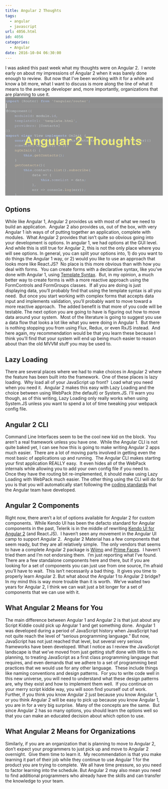 ```yaml
---
title: Angular 2 Thoughts
tags:
  - angular
  - javascript
url: 4056.html
id: 4056
categories:
  - Angular
date: 2016-10-04 06:30:00
---
```


I was asked this past week what my thoughts were on Angular 2.  I wrote early on about my impressions of Angular 2 when it was barely done enough to review.  But now that I’ve been working with it for a while and know a bit more, what I want to discuss is more along the line of what it means to the average developer and, more importantly, organizations that are planning to use it. ![image](/uploads/2016/09/image-3.png "image") 

Options
-------

While like Angular 1, Angular 2 provides us with most of what we need to build an application.  Angular 2 also provides us, out of the box, with very Angular 1 ish ways of of putting together an application, complete with modules.  What Angular 2 provides that isn’t quite so obvious going into your development is options. In angular 1, we had options at the GUI level.  And while this is still true for Angular 2, this is not the only place where you will see options. In general, you can split your options into, 1) do you want to do things the Angular 1 way, or 2) would you like to use an approach that looks more like React.JS?  No place is this more obvious than with how you deal with forms.  You can create forms with a declarative syntax, like you’ve done with Angular 1, using [Template Syntax](//angular.io/docs/ts/latest/guide/template-syntax.html).  But, in my opinion, a much better way to create forms is with a more reactive approach using the FormControls and FormGroups classes.  If all you are doing is just displaying data, you’ll probably find that using the template syntax is all you need.  But once you start working with complex forms that accepts data input and implements validation, you’ll probably want to move toward a more reactive approach.  The added benefit is that more of you code will be testable. The next option you are going to have is figuring out how to move data around your system.  Most of the literature is going to suggest you use a data flow that looks a lot like what you were doing in Angular 1.  But there is nothing stopping you from using Flux, Redux, or even RxJS instead.  And here again, my recommendation would be that you learn these because I think you’ll find that your system will end up being much easier to reason about than the old MVVM stuff you may be used to.

Lazy Loading
------------

There are several places where we had to make choices in Angular 2 where the feature has been built into the framework.  One of these places is lazy loading.  Why load all of your JavaScript up front?  Load what you need when you need it.  Angular 2 makes this easy with Lazy Loading and the choice between using WebPack (the default) or System.JS. I’ll warn you though, as of this writing, Lazy Loading only really works when using System.JS unless you want to spend a lot of time tweaking your webpack config file.

Angular 2 CLI
-------------

Command Line Interfaces seem to be the cool new kid on the block.  You aren’t a real framework unless you have one.  While the Angular CLI is not quite baked yet, I can see how this is going to make writing Angular 2 apps much easier.  There are a lot of moving parts involved in getting even the most basic of applications up and running.  The Angular CLI makes starting your first application REALLY easy.  It even hides all of the WebPack internals while allowing you to add your own config file if you need to.  Once they have the routing bit re-implemented, it should make using Lazy Loading with WebPack much easier. The other thing using the CLI will do for you is that you will automatically start following the [coding standards](//angular.io/styleguide) that the Angular team have developed.

Angular 2 Components
--------------------

Right now, there aren’t a lot of options available for Angular 2 for custom components.  While Kendo UI has been the defacto standard for Angular components in the past, Telerik is in the middle of rewriting [Kendo UI for Angular 2](//www.telerik.com/blogs/kendo-ui-for-angular-2-r3-roadmap) (and React.JS).  I haven’t seen any movement in the Angular UI camp to support Angular 2.  Angular 2 Material has a few components that seem ready, but they are all relatively simple.  The only vendors that seems to have a complete Angular 2 package is [Wijmo](//wijmo.com/angular2/) and [Prime Faces](//www.primefaces.org/primeng/).  I haven’t tried them and I’m not endorsing them.  I’m just reporting what I’ve found. There are a few standalone components here and there, but if you are looking for a set of components you can just use from one source, I’m afraid you’ll have to wait.  This isn’t necessarily a bad thing.  It gives you time to properly learn Angular 2. But what about the Angular 1 to Angular 2 bridge?  In my mind this is way more trouble than it is worth.  We’ve waited two years for Angular 2, I think we can wait just a bit longer for a set of components that we can use with it.

What Angular 2 Means for You
----------------------------

The main difference between Angular 1 and Angular 2 is that just about any Script Kiddie could pick up Angular 1 and get something done.  Angular 1 was developed during a period of JavaScript history when JavaScript had not quite reach the level of “serious programming language.” But now, JavaScript has not just reached that level, but several very serious frameworks have been developed. What I notice as I review the JavaScript landscape is that we’ve moved from just getting stuff done with little to no planning, to treating JavaScript as a first class programming language that requires, and even demands that we adhere to a set of programming best practices that we would use for any other language.  These include things like naming conventions and design patterns.  For you to write code well in this new universe, you will need to understand what these design patterns are, why they exist and how to implement them well.  If you continue on your merry script kiddie way, you will soon find yourself out of work. Further, if you think you know Angular 2 just because you know Angular 1, or you think Angular 2 will be easy to pick up because you know Angular 1, you are in for a very big surprise.  Many of the concepts are the same.  But since Angular 2 has so many options, you should learn the options well so that you can make an educated decision about which option to use.

What Angular 2 Means for Organizations
--------------------------------------

Similarly, if you are an organization that is planning to move to Angular 2, don’t expect your programmers to just pick up and move to Angular 2 overnight.  Give them time to learn it.  My recommendation is that you make learning it part of their job while they continue to use Angular 1 for the product you are trying to complete.  We all have time pressure, so you need to factor learning into the schedule. But Angular 2 may also mean you need to find additional programmers who already have the skills and can transfer the knowledge to your team.
